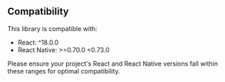 ## Compatibility

This library is compatible with:

- React: ^18.0.0
- React Native: >=0.70.0 <0.73.0

Please ensure your project's React and React Native versions fall within these ranges for optimal compatibility.
